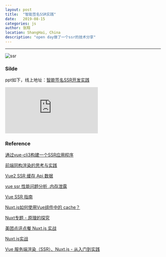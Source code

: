 ```yaml
---
layout: post
title:  "智能签名SSR实践"
date:   2019-08-15
categories: js
author: 张翔
location: ShangHai, China
description: "open day做了一个ssr的技术分享"
---
```

---

![ssr](http://myblog-images1.oss-cn-beijing.aliyuncs.com/ssr/1.jpg)

### Silde

ppt如下，线上地址：[智能签名SSR开发实践](https://docs.google.com/presentation/d/138R17qYCzrli2c7Y6gTIYOtzxHnJZOzg71hQWd-DvUs/edit?usp=sharing)

<iframe src="https://show.zohopublic.com/publish/g067t4b34b18bc3744830899f33b455e9cbb3?viewtype=1" name="智能签名SSR开发实践" scrolling="no" border="0" frameborder="no" framespacing="0" allowfullscreen="true"> </iframe>


### Reference

[通过vue-cli3构建一个SSR应用程序](https://juejin.im/post/5b98e5875188255c8320f88a#heading-19)

[前端同构渲染的思考与实践](https://juejin.im/post/5c821dc45188257e1f2915b1)

[Vue2 SSR 缓存 Api 数据](https://www.mmxiaowu.com/article/58666e94b31b4b0734dd01be)

[vue ssr 性能问题分析 ,内存泄露](https://cnodejs.org/topic/59868b990f9d52591a887840)

[Vue SSR 指南](https://ssr.vuejs.org/zh/guide)

[Nuxt.js如何使用Vue组件中的 cache？](https://zh.nuxtjs.org/faq/cached-components/)

[Nuxt专题 - 原理的探究](https://github.com/kangschampagne/blog/issues/32)

[美团点评点餐 Nuxt.js 实战](https://juejin.im/post/598aabe96fb9a03c335a8dde)

[Nuxt.js实战](https://segmentfault.com/a/1190000012802572)

[Vue 服务端渲染（SSR）、Nuxt.js - 从入门到实践](https://juejin.im/post/5bd3fba951882526f11d5575#heading-14)